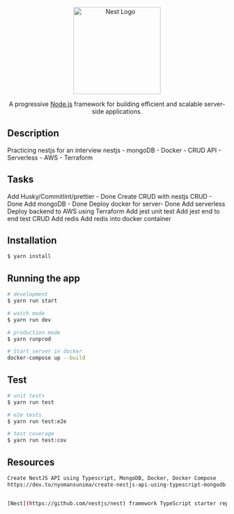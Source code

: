 <p align="center">
  <a href="http://nestjs.com/" target="blank"><img src="https://nestjs.com/img/logo-small.svg" width="200" alt="Nest Logo" /></a>
</p>

[circleci-image]: https://img.shields.io/circleci/build/github/nestjs/nest/master?token=abc123def456
[circleci-url]: https://circleci.com/gh/nestjs/nest

  <p align="center">A progressive <a href="http://nodejs.org" target="_blank">Node.js</a> framework for building efficient and scalable server-side applications.</p>
    <p align="center">

## Description

Practicing nestjs for an interview
nestjs - mongoDB - Docker - CRUD API - Serverless - AWS - Terraform

## Tasks

Add Husky/Commitlint/prettier - Done 
Create CRUD with nestjs CRUD - Done 
Add mongoDB - Done
Deploy docker for server- Done
Add serverless 
Deploy backend to AWS using Terraform
Add jest unit test 
Add jest end to end test CRUD 
Add redis
Add redis into docker container

## Installation

```bash
$ yarn install
```

## Running the app

```bash
# development
$ yarn run start

# watch mode
$ yarn run dev

# production mode
$ yarn runprod

# Start server in docker
docker-compose up --build
```

## Test

```bash
# unit tests
$ yarn run test

# e2e tests
$ yarn run test:e2e

# test coverage
$ yarn run test:cov
```
## Resources 

```bash
Create NestJS API using Typescript, MongoDB, Docker, Docker Compose 
https://dev.to/nyomansunima/create-nestjs-api-using-typescript-mongodb-docker-docker-compose-29k9


[Nest](https://github.com/nestjs/nest) framework TypeScript starter repository.

